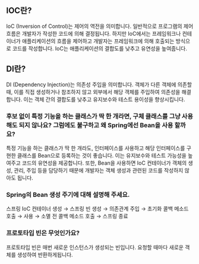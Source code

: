 ## IOC란?
IoC (Inversion of Control)는 제어의 역전을 의미합니다. 일반적으로 프로그램의 제어 흐름은 개발자가 작성한 코드에 의해 결정됩니다. 하지만 IoC에서는 프레임워크나 컨테이너가 애플리케이션의 흐름을 제어하고 개발자는 프레임워크에 의해 호출되는 방식으로 코드를 작성합니다. IoC는 애플리케이션의 결합도를 낮추고 유연성을 높여줍니다.

## DI란?
DI (Dependency Injection)는 의존성 주입을 의미합니다. 객체가 다른 객체에 의존할 때, 이를 직접 생성하거나 참조하지 않고 외부에서 해당 객체를 주입하여 의존성을 해결합니다. 이는 객체 간의 결합도를 낮추고 유지보수와 테스트 용이성을 향상시킵니다.

### 후보 없이 특정 기능을 하는 클래스가 딱 한 개라면, 구체 클래스를 그냥 사용해도 되지 않나요? 그럼에도 불구하고 왜 Spring에선 Bean을 사용 할까요?
특정 기능을 하는 클래스가 딱 한 개라도, 인터페이스를 사용하고 해당 인터페이스를 구현한 클래스를 Bean으로 등록하는 것이 좋습니다. 이는 유지보수와 테스트 가능성을 높여주고 코드의 유연성을 제공합니다. 또한, Bean을 사용하면 IoC 컨테이너가 객체의 생성, 관리, 주입 등을 담당하기 때문에 개발자는 객체 생성과 관련된 코드를 작성하지 않아도 됩니다.

### Spring의 Bean 생성 주기에 대해 설명해 주세요.
스프링 IoC 컨테이너 생성 → 스프링 빈 생성 → 의존관계 주입 → 초기화 콜백 메소드 호출 → 사용 → 소멸 전 콜백 메소드 호출 → 스프링 종료

### 프로토타입 빈은 무엇인가요?
프로토타입 빈은 매번 새로운 인스턴스가 생성되는 빈입니다. 요청할 때마다 새로운 객체를 생성하여 반환하게됩니다.
